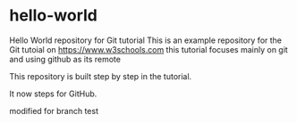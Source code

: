# hello-world
Hello World repository for Git tutorial
This is an example repository for the Git tutoial on https://www.w3schools.com
this tutorial focuses mainly on git and using github as its remote  

This repository is built step by step in the tutorial.

It now steps for GitHub.

modified for branch test
